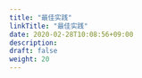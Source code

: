 ```yaml
---
title: "最佳实践"
linkTitle: "最佳实践"
date: 2020-02-28T10:08:56+09:00
description:
draft: false
weight: 20
---
```


